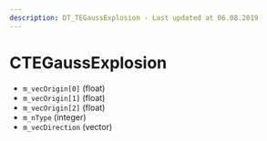 ```yaml
---
description: DT_TEGaussExplosion - Last updated at 06.08.2019
---
```


# CTEGaussExplosion


* `m_vecOrigin[0]` (float)
* `m_vecOrigin[1]` (float)
* `m_vecOrigin[2]` (float)
* `m_nType` (integer)
* `m_vecDirection` (vector)